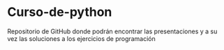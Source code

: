 # Curso-de-python
Repositorio de GitHub donde podrán encontrar las presentaciones y a su vez las soluciones a los ejercicios de programación